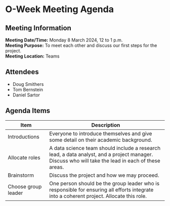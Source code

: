 # O-Week Meeting Agenda
## Meeting Information
**Meeting Date/Time:** Monday 8 March 2024, 12 to 1 p.m.  
**Meeting Purpose:** To meet each other and discuss our first steps for the project.  
**Meeting Location:** Teams  

## Attendees
- Doug Smithers
- Tom Bernstein
- Daniel Sartor

## Agenda Items

Item | Description
---- | ----
Introductions | Everyone to introduce themselves and give some detail on their academic background.
Allocate roles | A data science team should include a research lead, a data analyst, and a project manager. Discuss who will take the lead in each of these areas.
Brainstorm | Discuss the project and how we may proceed.
Choose group leader | One person should be the group leader who is responsible for ensuring all efforts integrate into a coherent project. Allocate this role.